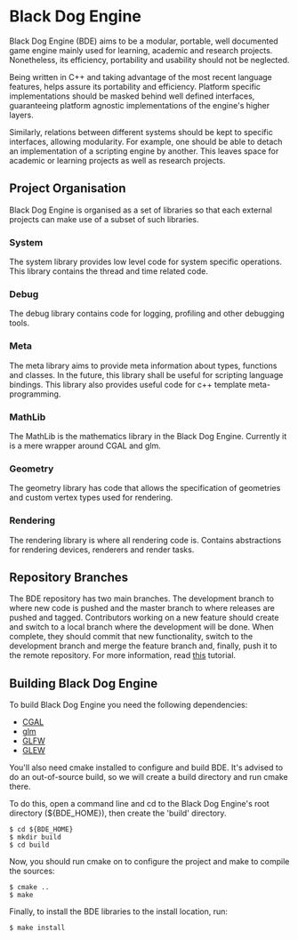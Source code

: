 # Black Dog Engine 

Black Dog Engine (BDE) aims to be a modular, portable, well documented game engine mainly used for learning, academic
and research projects. Nonetheless, its efficiency, portability and usability should not be neglected.

Being written in C++ and taking advantage of the most recent language features, helps assure its portability and
efficiency. Platform specific implementations should be masked behind well defined interfaces, guaranteeing platform
agnostic implementations of the engine's higher layers.

Similarly, relations between different systems should be kept to specific interfaces, allowing modularity. For example,
one should be able to detach an implementation of a scripting engine by another. This leaves space for academic or
learning projects as well as research projects. 

## Project Organisation

Black Dog Engine is organised as a set of libraries so that each external projects can make use of a subset of such
libraries.

### System
The system library provides low level code for system specific operations. This library contains the thread and time
related code. 

### Debug
The debug library contains code for logging, profiling and other debugging tools.

### Meta
The meta library aims to provide meta information about types, functions and classes. In the future, this library shall
be useful for scripting language bindings.
This library also provides useful code for c++ template meta-programming.

### MathLib
The MathLib is the mathematics library in the Black Dog Engine. Currently it is a mere wrapper around CGAL and glm.

### Geometry
The geometry library has code that allows the specification of geometries and custom vertex types used for rendering.

### Rendering
The rendering library is where all rendering code is. Contains abstractions for rendering devices, renderers and render
tasks.

## Repository Branches

The BDE repository has two main branches. The development branch to where new code is pushed and the master branch to
where releases are pushed and tagged. 
Contributors working on a new feature should create and switch to a local branch where the development will be done.
When complete, they should commit that new functionality, switch to the development branch and merge the feature branch
and, finally, push it to the remote repository. 
For more information, read [this](http://nvie.com/posts/a-successful-git-branching-model/) tutorial.

## Building Black Dog Engine

To build Black Dog Engine you need the following dependencies:

* [CGAL](http://www.cgal.org)
* [glm](http://glm.g-truc.net/0.9.6/index.html)
* [GLFW](http://www.glfw.org)
* [GLEW](http://glew.sourceforge.net)

You'll also need cmake installed to configure and build BDE. It's advised to do an out-of-source build, so we will create a build directory and run cmake there. 

To do this, open a command line and cd to the Black Dog Engine's root directory (${BDE_HOME}), then create the 'build' directory.

```
$ cd ${BDE_HOME}
$ mkdir build
$ cd build
```

Now, you should run cmake on to configure the project and make to compile the sources:

```
$ cmake ..
$ make
```

Finally, to install the BDE libraries to the install location, run:

```
$ make install
```
